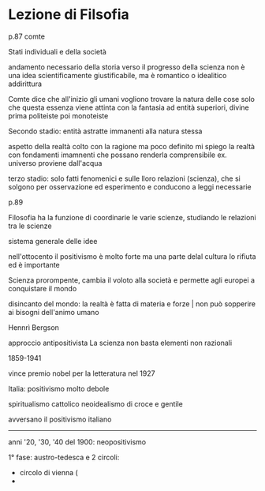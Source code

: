 # Lezione di Filsofia

p.87 comte

Stati individuali e della società

andamento necessario della storia verso il progresso della scienza non è una idea scientificamente giustificabile, ma è romantico o idealitico addirittura

Comte dice che all'inizio gli umani vogliono trovare la natura delle cose
solo che questa essenza viene attinta con la fantasia ad entità superiori, divine
prima politeiste poi monoteiste

Secondo stadio: entità astratte immanenti alla natura stessa

aspetto della realtà colto con la ragione ma poco definito
mi spiego la realtà con fondamenti imamnenti che possano renderla comprensibile
ex. universo proviene dall'acqua

terzo stadio: solo fatti fenomenici e sulle lloro relazioni (scienza), che si solgono per osservazione ed esperimento e conducono a leggi necessarie

p.89

Filosofia ha la funzione di coordinarie le varie scienze, studiando le relazioni tra le scienze

sistema generale delle idee 

nell'ottocento il positivismo è molto forte ma una parte delal cultura lo rifiuta ed è importante

Scienza prorompente, cambia il voloto alla società e permette agli europei a conquistare il mondo

disincanto del mondo: la realtà è fatta di materia e forze | non può sopperire ai bisogni dell'animo umano

Hennrì Bergson 

approccio antipositivista
La scienza non basta
elementi non razionali

1859-1941

vince premio nobel per la letteratura nel 1927


Italia: positivismo molto debole


spiritualismo cattolico
neoidealismo di croce e gentile

avversano il positivismo italiano


---

anni '20, '30, '40 del 1900: neopositivismo

1° fase: austro-tedesca
e 2 circoli:
* circolo di vienna (
* 
<!--stackedit_data:
eyJoaXN0b3J5IjpbOTMyMTQyNzUxXX0=
-->